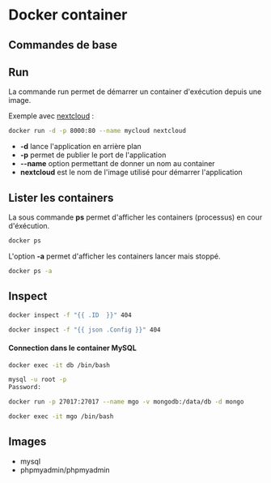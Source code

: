 # Docker container

## Commandes de base

## Run

La commande run permet de démarrer un container d'exécution depuis une image.

Exemple avec [nextcloud](https://hub.docker.com/_/nextcloud/) :

```sh
docker run -d -p 8000:80 --name mycloud nextcloud
```

- **-d** lance l'application en arrière plan
- **-p** permet de publier le port de l'application
- **--name** option permettant de donner un nom au container
- **nextcloud** est le nom de l'image utilisé pour démarrer l'application

## Lister les containers

La sous commande **ps** permet d'afficher les containers (processus) en cour d'éxécution.

```sh
docker ps
```

L'option **-a** permet d'afficher les containers lancer mais stoppé.

```sh
docker ps -a
```


## Inspect

```sh
docker inspect -f "{{ .ID  }}" 404
```

```sh
docker inspect -f "{{ json .Config }}" 404
```

#### Connection dans le container MySQL

```sh
docker exec -it db /bin/bash
```

```sh
mysql -u root -p
Password: 
```


```sh
docker run -p 27017:27017 --name mgo -v mongodb:/data/db -d mongo
```

```sh
docker exec -it mgo /bin/bash
```

## Images

- mysql
- phpmyadmin/phpmyadmin

